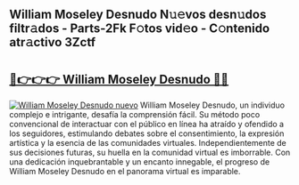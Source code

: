## William Moseley Desnudo N𝚞𝚎vos desn𝚞dos filtr𝚊dos - Parts-2Fk F𝚘tos vid𝚎o - C𝚘ntenido atr𝚊ctivo 3Zctf

# <h2><a href="http://mb2tx7m.tromn.icu/?c=William+Moseley+Desnudo">🔗👉👉👉 William Moseley Desnudo 🔗🔗</a></h2>

[![William Moseley Desnudo nuevo](https://i.imgur.com/pEAQMta.gif)](http://mb2tx7m.tromn.icu/?c=William+Moseley+Desnudo)
William Moseley Desnudo, un individuo complejo e intrigante, desafía la comprensión fácil. Su método poco convencional de interactuar con el público en línea ha atraído y ofendido a los seguidores, estimulando debates sobre el consentimiento, la expresión artística y la esencia de las comunidades virtuales. Independientemente de sus decisiones futuras, su huella en la comunidad virtual es imborrable. Con una dedicación inquebrantable y un encanto innegable, el progreso de William Moseley Desnudo en el panorama virtual es imparable.
